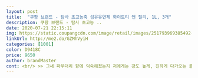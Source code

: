 ```yaml
---
layout: post 
title:  "쿠팡 브랜드 - 탐사 초고농축 섬유유연제 화이트티 앤 릴리, 1L, 3개" 
description: 쿠팡 브랜드 - 탐사 초고농 ..
date: 2020-07-21 22:15:11 
img: https://static.coupangcdn.com/image/retail/images/251793969385492-84110246-1f05-405e-a918-1182ae652c5e.jpg 
linkUrl: http://me2.do/GZMhVyiH 
categories: [1001] 
color: D9418C 
price: 9650 
author: brandMaster 
cont: <br/> >> 그새 파우더리 향에 익숙해졌는지 저에게는 강도 높게, 진하게 다가오는 플로럴 향이라 살짝 맞지 않았습니다.<br/><br/>>> 기존에 만났던 플로럴 향과는 약간 다르게 느껴지는, 달콤하면서 강한 릴리 향입니다.<br/><br/>>> 사용 전 맡는 탑코트 향과 실제 사용 후 맡는 잔향이 그대로 유지됩니다.<br/><br/>>> 솔직히 빨래 후 시간이 지난 시점에는 코가 향에 적응해서 크게 인지가 잘 안됐습니다.<br/> 빨랫감에 코를 대고 맡아야지 아! 이 향기였지 하는 정도였네요.<br/><br/><br/> - 건조기 돌린 세탁물은 자연 건조한 세탁물보다 은은하게 섬유유연제 잔향이 남아있습니다.<br/><br/><br/> - 꾸덕함 없이 잘 흐르는 액체 타입입니다.<br/><br/><br/> - 섬유유연제 통은 한 번에 들기 편한 무게감이며, 생각보다 튼튼하고 그립감이 좋습니다.<br/><br/><br/> - 옷감에 보풀 없이 부드럽게 빨래 마무리가 잘됩니다.<br/><br/><br/> - 외관상으로 보이는 전체적인 색과 느낌은 일반 섬유유연제와 같습니다.<br/><br/><br/> - 향 하나는 명확해서 섬유유연제 역할을 충실히 하는 제품이라는 인상이 생겼습니다.<br/><br/>1.<br/> 사용하기 전, 제품 특징<br/>1L씩 개별상품 3개에 만원 안되는 가격.<br/><br/>2.<br/> 섬유유연제 사용감<br/>2021년부터 규제대상인, 굳이 안 좋은거 쓸 필요 있나요?<br/>.<br/> ★성분<br/> 
---
```

 